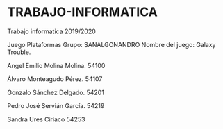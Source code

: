 # TRABAJO-INFORMATICA
Trabajo informatica 2019/2020


Juego Plataformas
Grupo: SANALGONANDRO
Nombre del juego: Galaxy Trouble.


Angel Emilio Molina Molina. 54100

Álvaro Monteagudo Pérez. 54107

Gonzalo Sánchez Delgado. 54201

Pedro José Servián García. 54219

Sandra Ures Ciriaco 54253

